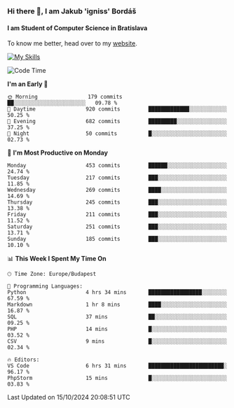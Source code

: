 ### Hi there 👋, I am Jakub 'igniss' Bordáš

#### I am Student of Computer Science in Bratislava
To know me better, head over to my [website](https://bordas.sk).

[![My Skills](https://skillicons.dev/icons?i=js,html,css,figma,svelte,java,kotlin,python,postgresql,typescript,nest,nodejs)](https://bordas.sk)


<!--START_SECTION:waka-->
![Code Time](http://img.shields.io/badge/Code%20Time-1%2C545%20hrs%2026%20mins-blue)

**I'm an Early 🐤** 

```text
🌞 Morning                179 commits         ██░░░░░░░░░░░░░░░░░░░░░░░   09.78 % 
🌆 Daytime                920 commits         █████████████░░░░░░░░░░░░   50.25 % 
🌃 Evening                682 commits         █████████░░░░░░░░░░░░░░░░   37.25 % 
🌙 Night                  50 commits          █░░░░░░░░░░░░░░░░░░░░░░░░   02.73 % 
```
📅 **I'm Most Productive on Monday** 

```text
Monday                   453 commits         ██████░░░░░░░░░░░░░░░░░░░   24.74 % 
Tuesday                  217 commits         ███░░░░░░░░░░░░░░░░░░░░░░   11.85 % 
Wednesday                269 commits         ████░░░░░░░░░░░░░░░░░░░░░   14.69 % 
Thursday                 245 commits         ███░░░░░░░░░░░░░░░░░░░░░░   13.38 % 
Friday                   211 commits         ███░░░░░░░░░░░░░░░░░░░░░░   11.52 % 
Saturday                 251 commits         ███░░░░░░░░░░░░░░░░░░░░░░   13.71 % 
Sunday                   185 commits         ███░░░░░░░░░░░░░░░░░░░░░░   10.10 % 
```


📊 **This Week I Spent My Time On** 

```text
🕑︎ Time Zone: Europe/Budapest

💬 Programming Languages: 
Python                   4 hrs 34 mins       █████████████████░░░░░░░░   67.59 % 
Markdown                 1 hr 8 mins         ████░░░░░░░░░░░░░░░░░░░░░   16.87 % 
SQL                      37 mins             ██░░░░░░░░░░░░░░░░░░░░░░░   09.25 % 
PHP                      14 mins             █░░░░░░░░░░░░░░░░░░░░░░░░   03.52 % 
CSV                      9 mins              █░░░░░░░░░░░░░░░░░░░░░░░░   02.34 % 

🔥 Editors: 
VS Code                  6 hrs 31 mins       ████████████████████████░   96.17 % 
PhpStorm                 15 mins             █░░░░░░░░░░░░░░░░░░░░░░░░   03.83 % 
```


 Last Updated on 15/10/2024 20:08:51 UTC
<!--END_SECTION:waka-->
